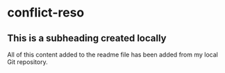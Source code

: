 # conflict-reso

## This is a subheading created locally

All of this content added to the readme file has been added from my local Git repository.